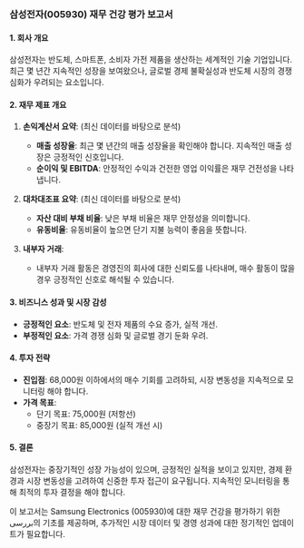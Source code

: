 ### 삼성전자(005930) 재무 건강 평가 보고서

#### 1. 회사 개요
삼성전자는 반도체, 스마트폰, 소비자 가전 제품을 생산하는 세계적인 기술 기업입니다. 최근 몇 년간 지속적인 성장을 보여왔으나, 글로벌 경제 불확실성과 반도체 시장의 경쟁 심화가 우려되는 요소입니다.

#### 2. 재무 제표 개요
1. **손익계산서 요약**: (최신 데이터를 바탕으로 분석)
   - **매출 성장율**: 최근 몇 년간의 매출 성장율을 확인해야 합니다. 지속적인 매출 성장은 긍정적인 신호입니다.
   - **순이익 및 EBITDA**: 안정적인 수익과 건전한 영업 이익률은 재무 건전성을 나타냅니다.

2. **대차대조표 요약**: (최신 데이터를 바탕으로 분석)
   - **자산 대비 부채 비율**: 낮은 부채 비율은 재무 안정성을 의미합니다.
   - **유동비율**: 유동비율이 높으면 단기 지불 능력이 좋음을 뜻합니다.

3. **내부자 거래**:
   - 내부자 거래 활동은 경영진의 회사에 대한 신뢰도를 나타내며, 매수 활동이 많을 경우 긍정적인 신호로 해석될 수 있습니다.

#### 3. 비즈니스 성과 및 시장 감성
- **긍정적인 요소**: 반도체 및 전자 제품의 수요 증가, 실적 개선.
- **부정적인 요소**: 가격 경쟁 심화 및 글로벌 경기 둔화 우려.

#### 4. 투자 전략
- **진입점**: 68,000원 이하에서의 매수 기회를 고려하되, 시장 변동성을 지속적으로 모니터링 해야 합니다.
- **가격 목표**:
  - 단기 목표: 75,000원 (저항선)
  - 중장기 목표: 85,000원 (실적 개선 시)

#### 5. 결론
삼성전자는 중장기적인 성장 가능성이 있으며, 긍정적인 실적을 보이고 있지만, 경제 환경과 시장 변동성을 고려하여 신중한 투자 접근이 요구됩니다. 지속적인 모니터링을 통해 최적의 투자 결정을 해야 합니다.

이 보고서는 Samsung Electronics (005930)에 대한 재무 건강을 평가하기 위한 بررسی의 기초를 제공하며, 추가적인 시장 데이터 및 경영 성과에 대한 정기적인 업데이트가 필요합니다.